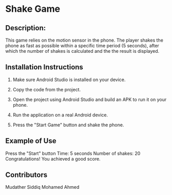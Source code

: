 
# Shake Game

## Description:
This game relies on the motion sensor in the phone. The player shakes the phone as fast as possible within a specific time period (5 seconds), after which the number of shakes is calculated and the the result is displayed. 

## Installation Instructions

1. Make sure Android Studio is installed on your device.

2. Copy the code from the project.

3. Open the project using Android Studio and build an APK to run it on your phone.


4. Run the application on a real Android device.

5. Press the "Start Game" button and shake the phone.


## Example of Use

Press the "Start" button
Time: 5 seconds
Number of shakes: 20
Congratulations! You achieved a good score.

## Contributors

Mudather Siddiq Mohamed Ahmed 


